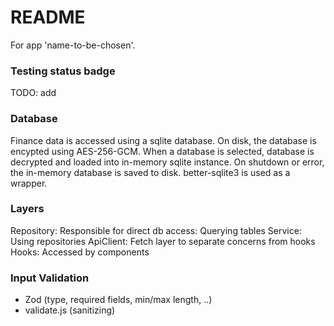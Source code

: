 # README

For app 'name-to-be-chosen'. 

### Testing status badge
TODO: add

### Database
Finance data is accessed using a sqlite database. On disk, the database is encypted using AES-256-GCM. When a database is selected, database is decrypted and loaded into in-memory sqlite instance. On shutdown or error, the in-memory database is saved to disk. 
better-sqlite3 is used as a wrapper. 


### Layers
Repository: Responsible for direct db access: Querying tables
Service: Using repositories 
ApiClient: Fetch layer to separate concerns from hooks 
Hooks: Accessed by components


### Input Validation
- Zod (type, required fields, min/max length, ..)
- validate.js (sanitizing)